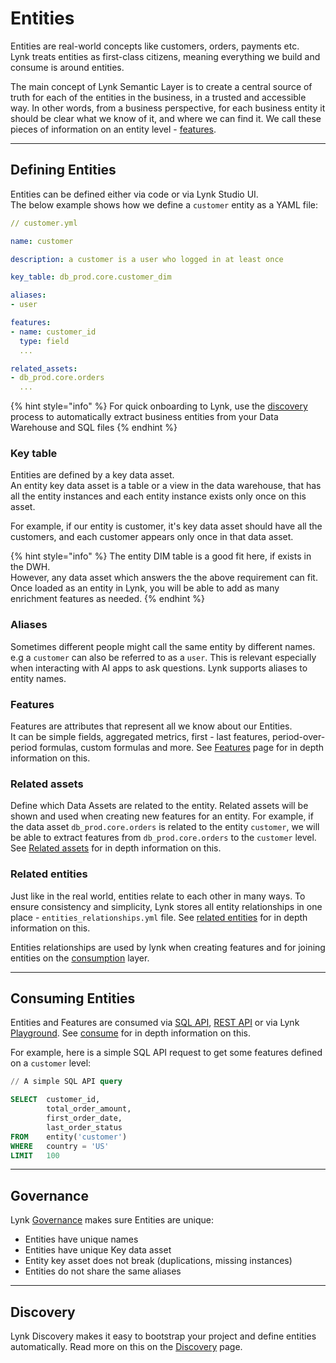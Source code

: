 # Entities

Entities are real-world concepts like customers, orders, payments etc. \
Lynk treats entities as first-class citizens, meaning everything we build and consume is around entities.

The main concept of Lynk Semantic Layer is to create a central source of truth for each of the entities in the business, in a trusted and accessible way. In other words, from a business perspective, for each business entity it should be clear what we know of it, and where we can find it. We call these pieces of information on an entity level - [features](../features/).

***

## Defining Entities

Entities can be defined either via code or via Lynk Studio UI.\
The below example shows how we define a `customer` entity as a YAML file:

```yaml
// customer.yml

name: customer

description: a customer is a user who logged in at least once

key_table: db_prod.core.customer_dim

aliases:
- user

features:
- name: customer_id
  type: field
  ...

related_assets:
- db_prod.core.orders
  ...

```

{% hint style="info" %}
For quick onboarding to Lynk, use the [discovery](./#discovery) process to automatically extract business entities from your Data Warehouse and SQL files&#x20;
{% endhint %}

### Key table

Entities are defined by a key data asset. \
An entity key data asset is a table or a view in the data warehouse, that has all the entity instances and each entity instance exists only once on this asset.&#x20;

For example, if our entity is customer, it's key data asset should have all the customers, and each customer appears only once in that data asset.

{% hint style="info" %}
The entity DIM table is a good fit here, if exists in the DWH.\
However, any data asset which answers the the above requirement can fit. Once loaded as an entity in Lynk, you will be able to add as many enrichment features as needed.
{% endhint %}

### Aliases

Sometimes different people might call the same entity by different names. e.g a `customer` can also be referred to as a `user`. This is relevant especially when interacting with AI apps to ask questions. Lynk supports aliases to entity names.

### Features

Features are attributes that represent all we know about our Entities. \
It can be simple fields, aggregated metrics, first - last features, period-over-period formulas, custom formulas and more. See [Features](./#features) page for in depth information on this.

### Related assets

Define which Data Assets are related to the entity. Related assets will be shown and used when creating new features for an entity. For example, if the data asset `db_prod.core.orders` is related to the entity `customer`, we will be able to extract features from `db_prod.core.orders` to the `customer` level. See [Related assets](related-assets.md) for in depth information on this.

### Related entities

Just like in the real world, entities relate to each other in many ways. To ensure consistency and simplicity, Lynk stores all entity relationships in one place - `entities_relationships.yml` file. See [related entities](related-assets.md) for in depth information on this.

Entities relationships are used by lynk when creating features and for joining entities on the [consumption](../../consume/) layer.

***

## Consuming Entities

Entities and Features are consumed via [SQL API](../../consume/sql-api/), [REST API](../../consume/rest-api.md) or via Lynk [Playground](../../consume/playground.md). See [consume](../../consume/) for in depth information on this.

For example, here is a simple SQL API request to get some features defined on a `customer` level:

```sql
// A simple SQL API query

SELECT  customer_id,
        total_order_amount,
        first_order_date,
        last_order_status
FROM    entity('customer') 
WHERE   country = 'US'
LIMIT   100
```

***

## Governance

Lynk [Governance](../../governance.md) makes sure Entities are unique:

* Entities have unique names
* Entities have unique Key data asset
* Entity key asset does not break (duplications, missing instances)
* Entities do not share the same aliases

***

## Discovery

Lynk Discovery makes it easy to bootstrap your project and define entities automatically. Read more on this on the [Discovery](./#discovery) page.

